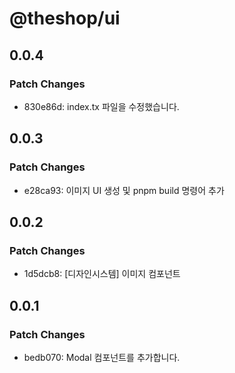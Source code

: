 # @theshop/ui

## 0.0.4

### Patch Changes

- 830e86d: index.tx 파일을 수정했습니다.

## 0.0.3

### Patch Changes

- e28ca93: 이미지 UI 생성 및 pnpm build 명령어 추가

## 0.0.2

### Patch Changes

- 1d5dcb8: [디자인시스템] 이미지 컴포넌트

## 0.0.1

### Patch Changes

- bedb070: Modal 컴포넌트를 추가합니다.
